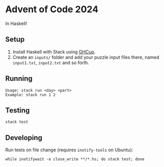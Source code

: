 # Advent of Code 2024

In Haskell!

## Setup

1. Install Haskell with Stack using [GHCup](https://www.haskell.org/ghcup/).
2. Create an `inputs/` folder and add your puzzle input files there, named `input1.txt`, `input2.txt` and so forth.

## Running

```text
Usage: stack run <day> <part>
Example: stack run 1 2
```

## Testing

`stack test`

## Developing

Run tests on file change (requires `inotify-tools` on Ubuntu):
```shell
while inotifywait -e close_write **/*.hs; do stack test; done
```